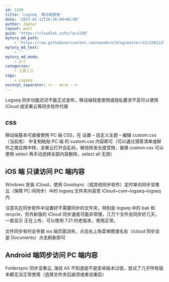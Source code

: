 ```yaml
---
id: 1268
title: 'Logseq  移动端使用'
date: '2023-01-12T20:36:00+08:00'
author: Zephur
layout: post
guid: 'https://cloudlet.info/?p=1268'
mytory_md_path:
    - 'https://raw.githubusercontent.com/wandero/blog/master/23/230112%20Logseq%20%20%E7%A7%BB%E5%8A%A8%E7%AB%AF%E4%BD%BF%E7%94%A8.md'
mytory_md_text:
    - ''
mytory_md_mode:
    - url
categories:
    - 工具二三
tags:
    - Logseq
excerpt_separator: <!-- more -->
---
```


Logseq 同步功能迟迟不能正式发布，移动端轻度使用或隐私要求不高可以使用 iCloud 或坚果云等同步软件代替

## css

移动端基本可直接使用 PC 端 CSS，在 设置 – 自定义主题 – 编辑 custom.css（当前库） 中复制粘贴 PC 端 的 custom.css 内容即可（可以通过滴答清单或邮件之类应用中转，坚果云打开会乱码，微信转发长度受限，替换 custom.css 可以使用 select 再手动选择全部内容删除，select all 无效）

<!-- more -->

## iOS 端 只读访问 PC 端内容

Windows 安装 iCloud，使用 Goodsync（或其他同步软件）定时单向同步坚果云（保障 PC 间同步）中的 logseq 文件夹内容至 iCloud~com~logseq~logseq 内

注意先在同步软件中设置好不需要同步的文件夹，特别是 logseq 中的 bak 和 recycle，另外新版的 iCloud 同步速度可能非常慢，几万个文件会同步好几天，一直显示 正在上传，可以使用 7.21 的老版本，使用正常。

文件同步有时会导致 ios 端页面消失，点击右上角菜单图谱名处（icloud 同步会是 Documents）点击刷新即可

## Android 端同步访问 PC 端内容

Foldersync 同步坚果云, 海信 A5 不知道是不是安卓版本过低，尝试了几乎所有版本都无法正常使用（选择文件夹后崩溃或者说重启）